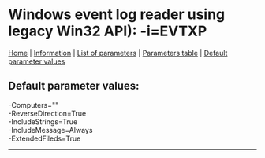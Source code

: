 # Windows event log reader using legacy Win32 API): -i=EVTXP

[Home](../README.MD) | [Information](evtxp_info.md) | [List of parameters](evtxp_parameters_list.md) | [Parameters table](evtxp_parameters_table.md) |  [Default parameter values](evtxp_parameters_defaults.md)

## Default parameter values:


-Computers=""  
-ReverseDirection=True  
-IncludeStrings=True  
-IncludeMessage=Always  
-ExtendedFileds=True

------------------------------------------------------------

